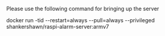 Please use the following command for bringing up the server

docker run -tid --restart=always --pull=always --privileged shankershawn/raspi-alarm-server:armv7
